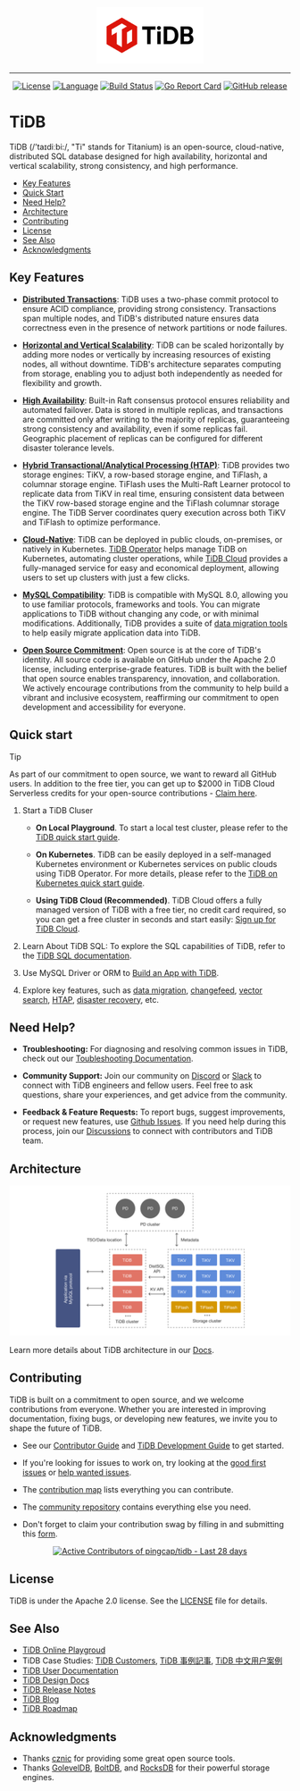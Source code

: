 <div align="center">
<a href='https://www.pingcap.com/?utm_source=github&utm_medium=community'>
<img src="docs/tidb-logo.png" alt="TiDB, a distributed SQL database" height=100></img>
</a>

---

[![License](https://img.shields.io/badge/License-Apache_2.0-blue.svg)](https://github.com/pingcap/tidb/blob/master/LICENSE)
[![Language](https://img.shields.io/badge/Language-Go-blue.svg)](https://golang.org/)
[![Build Status](https://prow.tidb.net/badge.svg?jobs=pingcap/tidb/merged_build)](https://prow.tidb.net/?repo=pingcap%2Ftidb&type=postsubmit&job=pingcap%2Ftidb%2Fmerged_build)
[![Go Report Card](https://goreportcard.com/badge/github.com/pingcap/tidb)](https://goreportcard.com/report/github.com/pingcap/tidb)
[![GitHub release](https://img.shields.io/github/tag/pingcap/tidb.svg?label=release)](https://github.com/pingcap/tidb/releases)
</div>

# TiDB

TiDB (/’taɪdiːbi:/, "Ti" stands for Titanium) is an open-source, cloud-native, distributed SQL database designed for high availability, horizontal and vertical scalability, strong consistency, and high performance.

- [Key Features](#key-features)
- [Quick Start](#quick-start)
- [Need Help?](#need-help)
- [Architecture](#architecture)
- [Contributing](#contributing)
- [License](#license)
- [See Also](#see-also)
- [Acknowledgments](#acknowledgments)

## Key Features

- **[Distributed Transactions](https://www.pingcap.com/blog/distributed-transactions-tidb?utm_source=github&utm_medium=community)**: TiDB uses a two-phase commit protocol to ensure ACID compliance, providing strong consistency. Transactions span multiple nodes, and TiDB's distributed nature ensures data correctness even in the presence of network partitions or node failures.

- **[Horizontal and Vertical Scalability](https://docs.pingcap.com/tidb/stable/scale-tidb-using-tiup?utm_source=github&utm_medium=community)**: TiDB can be scaled horizontally by adding more nodes or vertically by increasing resources of existing nodes, all without downtime. TiDB's architecture separates computing from storage, enabling you to adjust both independently as needed for flexibility and growth.

- **[High Availability](https://docs.pingcap.com/tidbcloud/high-availability-with-multi-az?utm_source=github&utm_medium=community)**: Built-in Raft consensus protocol ensures reliability and automated failover. Data is stored in multiple replicas, and transactions are committed only after writing to the majority of replicas, guaranteeing strong consistency and availability, even if some replicas fail. Geographic placement of replicas can be configured for different disaster tolerance levels.

- **[Hybrid Transactional/Analytical Processing (HTAP)](https://www.pingcap.com/blog/htap-demystified-defining-modern-data-architecture-tidb?utm_source=github&utm_medium=community)**: TiDB provides two storage engines: TiKV, a row-based storage engine, and TiFlash, a columnar storage engine. TiFlash uses the Multi-Raft Learner protocol to replicate data from TiKV in real time, ensuring consistent data between the TiKV row-based storage engine and the TiFlash columnar storage engine. The TiDB Server coordinates query execution across both TiKV and TiFlash to optimize performance.

- **[Cloud-Native](https://www.pingcap.com/cloud-native?utm_source=github&utm_medium=community)**: TiDB can be deployed in public clouds, on-premises, or natively in Kubernetes. [TiDB Operator](https://docs.pingcap.com/tidb-in-kubernetes/stable/tidb-operator-overview/?utm_source=github&utm_medium=community) helps manage TiDB on Kubernetes, automating cluster operations, while [TiDB Cloud](https://tidbcloud.com/?utm_source=github&utm_medium=community) provides a fully-managed service for easy and economical deployment, allowing users to set up clusters with just a few clicks.

- **[MySQL Compatibility](https://docs.pingcap.com/tidb/stable/mysql-compatibility?utm_source=github&utm_medium=community)**: TiDB is compatible with MySQL 8.0, allowing you to use familiar protocols, frameworks and tools. You can migrate applications to TiDB without changing any code, or with minimal modifications. Additionally, TiDB provides a suite of [data migration tools](https://docs.pingcap.com/tidb/stable/ecosystem-tool-user-guide?utm_source=github&utm_medium=community) to help easily migrate application data into TiDB.

- **[Open Source Commitment](https://www.pingcap.com/blog/open-source-is-in-our-dna-reaffirming-tidb-commitment?utm_source=github&utm_medium=community)**: Open source is at the core of TiDB's identity. All source code is available on GitHub under the Apache 2.0 license, including enterprise-grade features. TiDB is built with the belief that open source enables transparency, innovation, and collaboration. We actively encourage contributions from the community to help build a vibrant and inclusive ecosystem, reaffirming our commitment to open development and accessibility for everyone.

## Quick start

> [!Tip]  
> As part of our commitment to open source, we want to reward all GitHub users. In addition to the free tier, you can get up to $2000 in TiDB Cloud Serverless credits for your open-source contributions - [Claim here](https://ossinsight.io/open-source-heroes/?utm_source=ossinsight&utm_medium=referral&utm_campaign=plg_OSScontribution_credit_05).

1. Start a TiDB Cluser

    - **On Local Playground**. To start a local test cluster, please refer to the [TiDB quick start guide](https://docs.pingcap.com/tidb/stable/quick-start-with-tidb#deploy-a-local-test-cluster?utm_source=github&utm_medium=community).

    - **On Kubernetes**. TiDB can be easily deployed in a self-managed Kubernetes environment or Kubernetes services on public clouds using TiDB Operator. For more details, please refer to the [TiDB on Kubernetes quick start guide](https://docs.pingcap.com/tidb-in-kubernetes/stable/get-started?utm_source=github&utm_medium=community).

    - **Using TiDB Cloud (Recommended)**. TiDB Cloud offers a fully managed version of TiDB with a free tier, no credit card required, so you can get a free cluster in seconds and start easily: [Sign up for TiDB Cloud](https://tidbcloud.com/free-trial?utm_source=github&utm_medium=community).

2. Learn About TiDB SQL: To explore the SQL capabilities of TiDB, refer to the [TiDB SQL documentation](https://docs.pingcap.com/tidb/stable/sql-statement-overview?utm_source=github&utm_medium=community).

3. Use MySQL Driver or ORM to [Build an App with TiDB](https://docs.pingcap.com/tidbcloud/dev-guide-overview?utm_source=github&utm_medium=community).

4. Explore key features, such as [data migration](https://docs.pingcap.com/tidbcloud/tidb-cloud-migration-overview?utm_source=github&utm_medium=community), [changefeed](https://docs.pingcap.com/tidbcloud/changefeed-overview?utm_source=github&utm_medium=community), [vector search](https://docs.pingcap.com/tidbcloud/vector-search-overview?utm_source=github&utm_medium=community), [HTAP](https://docs.pingcap.com/tidbcloud/tidb-cloud-htap-quickstart?utm_source=github&utm_medium=community), [disaster recovery](https://docs.pingcap.com/tidb/stable/dr-solution-introduction?utm_source=github&utm_medium=community), etc.


## Need Help?

- **Troubleshooting:** For diagnosing and resolving common issues in TiDB, check out our [Toubleshooting Documentation](https://docs.pingcap.com/tidb/stable/tidb-troubleshooting-map?utm_source=github&utm_medium=community).

- **Community Support:** Join our community on [Discord](https://discord.gg/KVRZBR2DrG?utm_source=github) or [Slack](https://slack.tidb.io/invite?team=tidb-community&channel=everyone&ref=pingcap-tidb) to connect with TiDB engineers and fellow users. Feel free to ask questions, share your experiences, and get advice from the community.

- **Feedback & Feature Requests:** To report bugs, suggest improvements, or request new features, use [Github Issues](https://github.com/pingcap/tidb/issues). If you need help during this process, join our [Discussions](https://github.com/orgs/pingcap/discussions) to connect with contributors and TiDB team.

## Architecture

![TiDB architecture](./docs/tidb-architecture.png)

Learn more details about TiDB architecture in our [Docs](https://docs.pingcap.com/tidb/stable/tidb-architecture?utm_source=github&utm_medium=community).

## Contributing

TiDB is built on a commitment to open source, and we welcome contributions from everyone. Whether you are interested in improving documentation, fixing bugs, or developing new features, we invite you to shape the future of TiDB.

- See our [Contributor Guide](https://github.com/pingcap/community/blob/master/contributors/README.md#how-to-contribute) and [TiDB Development Guide](https://pingcap.github.io/tidb-dev-guide/index.html) to get started.

- If you're looking for issues to work on, try looking at the [good first issues](https://github.com/pingcap/tidb/issues?q=is%3Aopen+is%3Aissue+label%3A%22good+first+issue%22) or [help wanted issues](https://github.com/pingcap/tidb/issues?q=is%3Aopen+is%3Aissue+label%3A%22help+wanted%22).

- The [contribution map](https://github.com/pingcap/tidb-map/blob/master/maps/contribution-map.md#a-map-that-guides-what-and-how-contributors-can-contribute) lists everything you can contribute.

- The [community repository](https://github.com/pingcap/community) contains everything else you need.

- Don't forget to claim your contribution swag by filling in and submitting this [form](https://forms.pingcap.com/f/tidb-contribution-swag).


<a href="https://next.ossinsight.io/widgets/official/compose-recent-active-contributors?repo_id=41986369&limit=30" target="_blank" style="display: block" align="center">
  <picture>
    <source media="(prefers-color-scheme: dark)" srcset="https://next.ossinsight.io/widgets/official/compose-recent-active-contributors/thumbnail.png?repo_id=41986369&limit=30&image_size=auto&color_scheme=dark" width="655" height="auto">
    <img alt="Active Contributors of pingcap/tidb - Last 28 days" src="https://next.ossinsight.io/widgets/official/compose-recent-active-contributors/thumbnail.png?repo_id=41986369&limit=30&image_size=auto&color_scheme=light" width="655" height="auto">
  </picture>
</a>

## License

TiDB is under the Apache 2.0 license. See the [LICENSE](./LICENSE) file for details.

## See Also

- [TiDB Online Playgroud](https://play.tidbcloud.com/?utm_source=github&utm_medium=community_readme)
- TiDB Case Studies: [TiDB Customers](https://www.pingcap.com/customers/?utm_source=github&utm_medium=community), [TiDB 事例記事](https://pingcap.co.jp/case-study/?utm_source=github&utm_medium=community), [TiDB 中文用户案例](https://cn.pingcap.com/case/?utm_source=github&utm_medium=community)
- [TiDB User Documentation](https://docs.pingcap.com/tidb/stable?utm_source=github&utm_medium=community)
- [TiDB Design Docs](/docs/design)
- [TiDB Release Notes](https://docs.pingcap.com/tidb/dev/release-notes?utm_source=github&utm_medium=community)
- [TiDB Blog](https://www.pingcap.com/blog/?utm_source=github&utm_medium=community)
- [TiDB Roadmap](roadmap.md)

## Acknowledgments

- Thanks [cznic](https://github.com/cznic) for providing some great open source tools.
- Thanks [GolevelDB](https://github.com/syndtr/goleveldb), [BoltDB](https://github.com/boltdb/bolt), and [RocksDB](https://github.com/facebook/rocksdb) for their powerful storage engines.
